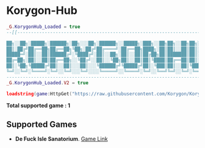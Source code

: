 # Korygon-Hub

```lua
_G.KorygonHub_Loaded = true
--[[------------------------------------------------------------------------------------

██╗░░██╗░█████╗░██████╗░██╗░░░██╗░██████╗░░█████╗░███╗░░██╗██╗░░██╗██╗░░░██╗██████╗░
██║░██╔╝██╔══██╗██╔══██╗╚██╗░██╔╝██╔════╝░██╔══██╗████╗░██║██║░░██║██║░░░██║██╔══██╗
█████═╝░██║░░██║██████╔╝░╚████╔╝░██║░░██╗░██║░░██║██╔██╗██║███████║██║░░░██║██████╦╝
██╔═██╗░██║░░██║██╔══██╗░░╚██╔╝░░██║░░╚██╗██║░░██║██║╚████║██╔══██║██║░░░██║██╔══██╗
██║░╚██╗╚█████╔╝██║░░██║░░░██║░░░╚██████╔╝╚█████╔╝██║░╚███║██║░░██║╚██████╔╝██████╦╝
╚═╝░░╚═╝░╚════╝░╚═╝░░╚═╝░░░╚═╝░░░░╚═════╝░░╚════╝░╚═╝░░╚══╝╚═╝░░╚═╝░╚═════╝░╚═════╝░
--------------------------------------------------------------------------------------]]
_G.KorygonHub_Loaded.V2 = true

loadstring(game:HttpGet("https://raw.githubusercontent.com/Korygon/Korygon-Hub/main/source.lua", true))()
```

**Total supported game : 1**

## Supported Games

- **De Fuck Isle Sanatorium**. [Game Link](https://www.roblox.com/games/3522803956/NURSEAPP-De-Pride-Isle-Sanatorium-LGBTQ "Roblox Game's")
